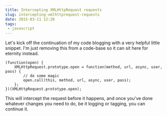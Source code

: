 ```yaml
---
title: Intercepting XMLHttpRequest requests
slug: intercepting-xmlhttprequest-requests
date: 2015-03-11 12:20
tags:
 - javascript
---
```


Let's kick off the continuation of my code blogging with a very helpful little snippet. I'm just removing this from a code-base so it can sit here for eternity instead.


    (function(open) {
        XMLHttpRequest.prototype.open = function(method, url, async, user, pass) {
            // do some magic
            open.call(this, method, url, async, user, pass);
        };
    })(XMLHttpRequest.prototype.open);
    
This will intercept the request before it happens, and once you've done whatever changes you need to do, be it logging or tagging, you can continue it.
